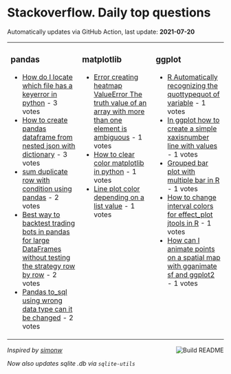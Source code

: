 # Stackoverflow. Daily top questions 

Automatically updates via GitHub Action, last update: **<!-- date starts -->2021-07-20<!-- date ends -->**


<table><tr><td valign="top" width="33%">

### pandas
<!-- pandas starts -->
* [How do I locate which file has a keyerror in python](https://stackoverflow.com/questions/68458472/how-do-i-locate-which-file-has-a-keyerror-in-python) - 3 votes
* [How to create pandas dataframe from nested json with dictionary](https://stackoverflow.com/questions/68454773/how-to-create-pandas-dataframe-from-nested-json-with-dictionary) - 3 votes
* [sum duplicate row with condition using pandas](https://stackoverflow.com/questions/68459431/sum-duplicate-row-with-condition-using-pandas) - 2 votes
* [Best way to backtest trading bots in pandas for large DataFrames without testing the strategy row by row](https://stackoverflow.com/questions/68455113/best-way-to-backtest-trading-bots-in-pandas-for-large-dataframes-without-testi) - 2 votes
* [Pandas to_sql using wrong data type can it be changed](https://stackoverflow.com/questions/68455184/pandas-to-sql-using-wrong-data-type-can-it-be-changed) - 2 votes
<!-- pandas ends -->
</td><td valign="top" width="34%">


### matplotlib
<!-- matplotlib starts -->
* [Error creating heatmap ValueError The truth value of an array with more than one element is ambiguous](https://stackoverflow.com/questions/68448191/error-creating-heatmap-valueerror-the-truth-value-of-an-array-with-more-than-o) - 1 votes
* [How to clear color matplotlib in python](https://stackoverflow.com/questions/68453013/how-to-clear-color-matplotlib-in-python) - 1 votes
* [Line plot color depending on a list value](https://stackoverflow.com/questions/68448380/line-plot-color-depending-on-a-list-value) - 1 votes
<!-- matplotlib ends -->
</td><td valign="top" width="34%">


### ggplot
<!-- ggplot2 starts -->
* [R Automatically recognizing the quottypequot of variable](https://stackoverflow.com/questions/68450631/r-automatically-recognizing-the-type-of-variable) - 1 votes
* [In ggplot how to create a simple xaxisnumber line with values](https://stackoverflow.com/questions/68454941/in-ggplot-how-to-create-a-simple-x-axis-number-line-with-values) - 1 votes
* [Grouped bar plot with multiple bar in R](https://stackoverflow.com/questions/68457101/grouped-bar-plot-with-multiple-bar-in-r) - 1 votes
* [How to change interval colors for effect_plot jtools in R](https://stackoverflow.com/questions/68454864/how-to-change-interval-colors-for-effect-plot-jtools-in-r) - 1 votes
* [How can I animate points on a spatial map with gganimate sf and ggplot2](https://stackoverflow.com/questions/68450668/how-can-i-animate-points-on-a-spatial-map-with-gganimate-sf-and-ggplot2) - 1 votes
<!-- ggplot2 ends -->
</td></tr></table>

<a href="https://github.com/hp0404/hp0404/actions"><img src="https://github.com/hp0404/hp0404/workflows/Build%20README/badge.svg" align="right" alt="Build README"></a> <p>*Inspired by  [simonw](https://github.com/simonw/simonw)*</p> <p> *Now also updates sqlite .db via `sqlite-utils`* </p>

